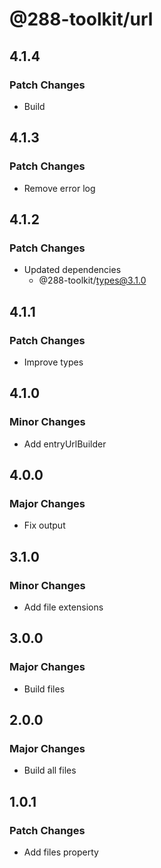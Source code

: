 # @288-toolkit/url

## 4.1.4

### Patch Changes

- Build

## 4.1.3

### Patch Changes

- Remove error log

## 4.1.2

### Patch Changes

- Updated dependencies
  - @288-toolkit/types@3.1.0

## 4.1.1

### Patch Changes

- Improve types

## 4.1.0

### Minor Changes

- Add entryUrlBuilder

## 4.0.0

### Major Changes

- Fix output

## 3.1.0

### Minor Changes

- Add file extensions

## 3.0.0

### Major Changes

- Build files

## 2.0.0

### Major Changes

- Build all files

## 1.0.1

### Patch Changes

- Add files property
